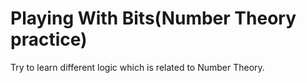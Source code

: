 # Playing With Bits(Number Theory practice)
Try to learn different logic which is related to Number Theory. 
